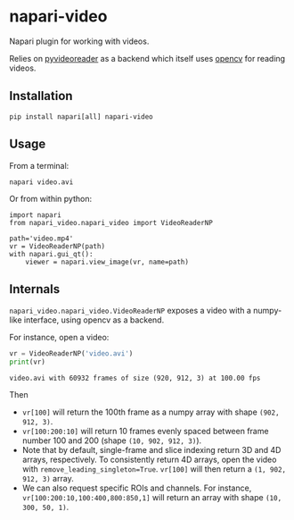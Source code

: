# napari-video
Napari plugin for working with videos.

Relies on [pyvideoreader](https://pypi.org/project/pyvideoreader/) as a backend which itself uses [opencv](https://opencv.org) for reading videos.

## Installation
```shell
pip install napari[all] napari-video
```

## Usage
From a terminal:
```shell
napari video.avi
```

Or from within python:
```shell
import napari
from napari_video.napari_video import VideoReaderNP

path='video.mp4'
vr = VideoReaderNP(path)
with napari.gui_qt():
    viewer = napari.view_image(vr, name=path)
```

## Internals
`napari_video.napari_video.VideoReaderNP` exposes a video with a numpy-like interface, using opencv as a backend.

For instance, open a video:
```python
vr = VideoReaderNP('video.avi')
print(vr)
```
```
video.avi with 60932 frames of size (920, 912, 3) at 100.00 fps
```
Then

- `vr[100]` will return the 100th frame as a numpy array with shape `(902, 912, 3)`.
- `vr[100:200:10]` will return 10 frames evenly spaced between frame number 100 and 200 (shape `(10, 902, 912, 3)`).
- Note that by default, single-frame and slice indexing return 3D and 4D arrays, respectively. To consistently return 4D arrays, open the video with `remove_leading_singleton=True`. `vr[100]` will then return a `(1, 902, 912, 3)` array.
- We can also request specific ROIs and channels. For instance, `vr[100:200:10,100:400,800:850,1]` will return an array with shape `(10, 300, 50, 1)`.

